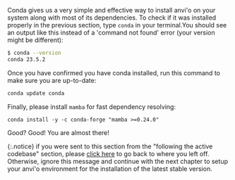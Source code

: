 Conda gives us a very simple and effective way to install anvi'o on your system along with most of its dependencies. To check if it was installed properly in the previous section, type `conda` in your terminal.You should see an output like this instead of a 'command not found' error (your version might be different):

```bash
$ conda --version
conda 23.5.2
```

Once you have confirmed you have conda installed, run this command to make sure you are up-to-date:

``` bash
conda update conda
```

Finally, please install `mamba` for fast dependency resolving:

```
conda install -y -c conda-forge "mamba >=0.24.0"
```

Good? Good! You are almost there!

{:.notice}
if you were sent to this section from the "following the active codebase" section, please [click here](#setting-up-the-local-copy-of-the-anvio-codebase) to go back to where you left off. Otherwise, ignore this message and continue with the next chapter to setup your anvi'o environment for the installation of the latest stable version.